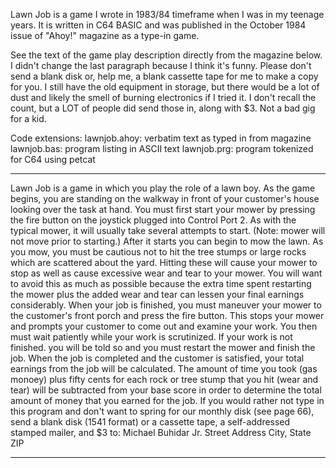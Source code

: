 Lawn Job is a game I wrote in 1983/84 timeframe 
when I was in my teenage years.  It is written in
C64 BASIC and was published in the October 1984
issue of "Ahoy!" magazine as a type-in game.  

See the text of the game play description directly 
from the magazine below.  I didn't change the last 
paragraph because I think it's funny.  Please
don't send a blank disk or, help me, a blank
cassette tape for me to make a copy for you.  I still
have the old equipment in storage, but there would
be a lot of dust and likely the smell of burning
electronics if I tried it.  I don't recall the count, 
but a LOT of people did send those in, along with $3.
Not a bad gig for a kid.

Code extensions:
lawnjob.ahoy: verbatim text as typed in from magazine
lawnjob.bas:  program listing in ASCII text
lawnjob.prg:  program tokenized for C64 using petcat


******************************************************
Lawn Job is a game in which you play the
role of a lawn boy. As the game begins,
you are standing on the walkway in front
of your customer's house looking over the
task at hand. You must first start your mower by
pressing the fire button on the joystick plugged into
Control Port 2. As with the typical mower, it will
usually take several attempts to start. (Note: mower
will not move prior to starting.) After it starts you
can begin to mow the lawn.
As you mow, you must be cautious not to hit the
tree stumps or large rocks which are scattered about
the yard. Hitting these will cause your mower to
stop as well as cause excessive wear and tear to your
mower. You will want to avoid this as much as possible 
because the extra time spent restarting the
mower plus the added wear and tear can lessen your
final earnings considerably.
When your job is finished, you must maneuver
your mower to the customer's front porch and press
the fire button. This stops your mower and prompts
your customer to come out and examine your work.
You then must wait patiently while your work is
scrutinized. If your work is not finished. you will be
told so and you must restart the mower and finish
the job.
When the job is completed and the customer is
satisfied, your total earnings from the job will be
calculated. The amount of time you took (gas monoey)
plus fifty cents for each rock or tree stump that
you hit (wear and tear) will be subtracted from your
base score in order to determine the total amount of
money that you earned for the job.
If you would rather not type in this program and
don't want to spring for our monthly disk (see page
66), send a blank disk (1541 format) or a cassette
tape, a self-addressed stamped mailer, and $3 to:
Michael Buhidar Jr.
Street Address
City, State ZIP
******************************************************
